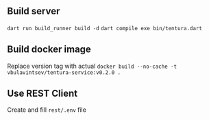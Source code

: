 ## Build server

  `dart run build_runner build -d`
  `dart compile exe bin/tentura.dart`

## Build docker image

  Replace version tag with actual
  `docker build --no-cache -t vbulavintsev/tentura-service:v0.2.0 .`

## Use REST Client

  Create and fill `rest/.env` file
